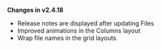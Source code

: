**Changes in v2.4.18**
- Release notes are displayed after updating Files
- Improved animations in the Columns layout
- Wrap file names in the grid layouts
